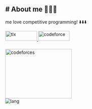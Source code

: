 ## # About me 🧑🏻‍💻
me love competitive programming! ⬇️⬇️⬇️

<div align="left">
  <a href="https://tlx.toki.id/profiles/Viriya6">  <img src="https://github.com/user-attachments/assets/686f362a-ebf8-47d5-9809-1be245c42b40" height=31.5 width=100 alt="tlx"> </a>
  <a href="https://codeforces.com/profile/Viriya6"> <img src="https://github.com/user-attachments/assets/81a1fe20-e09e-4ce0-8353-9cb664b5d846" height=31 width=99.5 alt="codeforce"> </a>
</div>

###

<div align="left">
  <img src="https://codeforces-readme-stats.vercel.app/api/card?username=Viriya6&theme=github_dark&disable_animations=false&show_icons=true&force_username=true" height=156 width=210 alt="codeforces">
</div>

<div align="left">
  <img src="https://github-readme-stats.vercel.app/api/top-langs/?username=Viriya6&theme=tokyonight&show_icons=true&hide_border=true&layout=compact" alt="lang">
</div>

